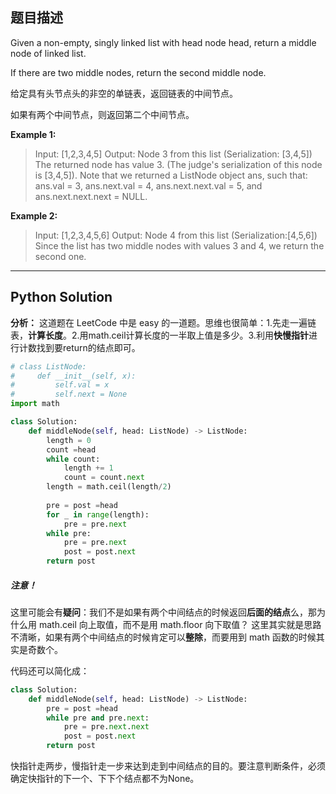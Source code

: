 ## 题目描述
Given a non-empty, singly linked list with head node head, return a middle node of linked list.

If there are two middle nodes, return the second middle node.

给定具有头节点头的非空的单链表，返回链表的中间节点。

如果有两个中间节点，则返回第二个中间节点。

**Example 1:**

> Input: [1,2,3,4,5] 
> Output: Node 3 from this list (Serialization:
> [3,4,5]) The returned node has value 3.  (The judge's serialization of this node is [3,4,5]).
>  Note that we returned a ListNode object ans,
> such that: 
> ans.val = 3, ans.next.val = 4,
>  ans.next.next.val = 5, and ans.next.next.next = NULL.

**Example 2:**

> Input: [1,2,3,4,5,6] 
> Output: Node 4 from this list (Serialization:[4,5,6]) 
> Since the list has two middle nodes with values 3 and 4, we
> return the second one.

---

## Python Solution
**分析：** 这道题在 LeetCode 中是 easy 的一道题。思维也很简单：1.先走一遍链表，**计算长度**。2.用math.ceil计算长度的一半取上值是多少。3.利用**快慢指针**进行计数找到要return的结点即可。

```python
# class ListNode:
#     def __init__(self, x):
#         self.val = x
#         self.next = None
import math

class Solution:
    def middleNode(self, head: ListNode) -> ListNode:
        length = 0
        count =head
        while count:
            length += 1
            count = count.next
        length = math.ceil(length/2)
        
        pre = post =head
        for _ in range(length):
            pre = pre.next
        while pre:
            pre = pre.next
            post = post.next
        return post
```

##### 注意！
这里可能会有**疑问**：我们不是如果有两个中间结点的时候返回**后面的结点**么，那为什么用 math.ceil 向上取值，而不是用 math.floor 向下取值？
这里其实就是思路不清晰，如果有两个中间结点的时候肯定可以**整除**，而要用到 math 函数的时候其实是奇数个。

代码还可以简化成：

```python
class Solution:
    def middleNode(self, head: ListNode) -> ListNode:
        pre = post =head
        while pre and pre.next:
            pre = pre.next.next
            post = post.next
        return post
```
快指针走两步，慢指针走一步来达到走到中间结点的目的。要注意判断条件，必须确定快指针的下一个、下下个结点都不为None。 
